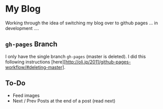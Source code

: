 # My Blog

Working through the idea of switching my blog over to github pages ... in development ....

## `gh-pages` Branch
I only have the single branch `gh-pages` (master is deleted). I did this following instructions [here][http://oli.jp/2011/github-pages-workflow/#deleting-master].


## To-Do
- Feed images
- Next / Prev Posts at the end of a post (read next)
